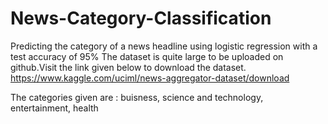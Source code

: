 # News-Category-Classification
Predicting the category of a news headline using logistic regression with a test accuracy of 95%
The dataset is quite large to be uploaded on github.Visit the link given below to download the dataset.
https://www.kaggle.com/uciml/news-aggregator-dataset/download

The categories given are : buisness, science and technology, entertainment, health

